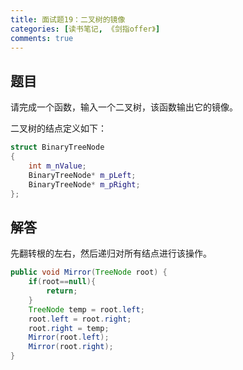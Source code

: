 ```yaml
---
title: 面试题19：二叉树的镜像
categories: [读书笔记, 《剑指offer》]
comments: true
---
```


## 题目

请完成一个函数，输入一个二叉树，该函数输出它的镜像。

二叉树的结点定义如下：

```c++
struct BinaryTreeNode
{
	int m_nValue;
	BinaryTreeNode* m_pLeft;
	BinaryTreeNode* m_pRight;
};
```

<!--more-->

## 解答

先翻转根的左右，然后递归对所有结点进行该操作。

```java
public void Mirror(TreeNode root) {
    if(root==null){
        return;
    }
    TreeNode temp = root.left;
    root.left = root.right;
    root.right = temp;
    Mirror(root.left);
    Mirror(root.right);
}
```